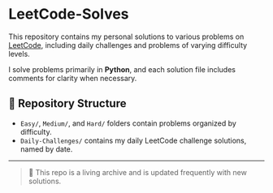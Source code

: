 # LeetCode-Solves

This repository contains my personal solutions to various problems on [LeetCode](https://leetcode.com/), including daily challenges and problems of varying difficulty levels.

I solve problems primarily in **Python**, and each solution file includes comments for clarity when necessary.

## 📁 Repository Structure

- `Easy/`, `Medium/`, and `Hard/` folders contain problems organized by difficulty.
- `Daily-Challenges/` contains my daily LeetCode challenge solutions, named by date.

---

> 🌱 This repo is a living archive and is updated frequently with new solutions.
